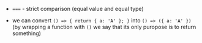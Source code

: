 + `===` - strict comparison (equal value and equal type)

+ we can convert `() => { return { a: 'A' }; }` into `() => ({ a: 'A' })` (by wrapping a function with `()` we say that its only puropose is to return something)